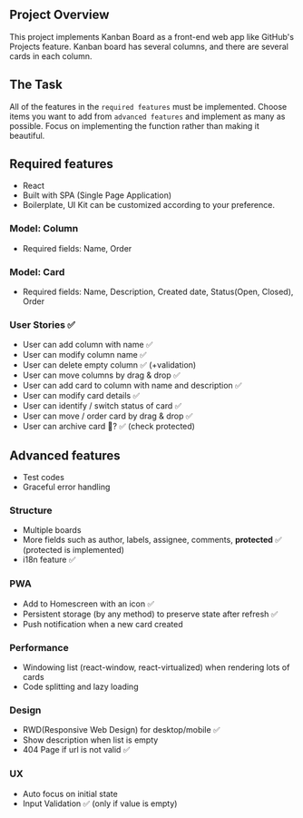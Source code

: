 
## Project Overview
This project implements Kanban Board as a front-end web app like GitHub's Projects feature. Kanban board has several columns, and there are several cards in each column.

## The Task
All of the features in the `required features` must be implemented. Choose items you want to add from `advanced features` and implement as many as possible. Focus on implementing the function rather than making it beautiful.

## Required features
* React
* Built with SPA (Single Page Application)
* Boilerplate, UI Kit can be customized according to your preference.

### Model: Column
* Required fields: Name, Order

### Model: Card
* Required fields: Name, Description, Created date, Status(Open, Closed), Order

### User Stories ✅
* User can add column with name ✅
* User can modify column name ✅
* User can delete empty column ✅ (+validation)
* User can move columns by drag & drop ✅
* User can add card to column with name and description ✅
* User can modify card details ✅
* User can identify / switch status of card ✅
* User can move / order card by drag & drop ✅
* User can archive card 🤔? ✅ (check protected)

## Advanced features

* Test codes
* Graceful error handling

### Structure

* Multiple boards
* More fields such as author, labels, assignee, comments, **protected** ✅ (protected is implemented)
* i18n feature ✅

### PWA

* Add to Homescreen with an icon ✅
* Persistent storage (by any method) to preserve state after refresh ✅
* Push notification when a new card created

### Performance

* Windowing list (react-window, react-virtualized) when rendering lots of cards
* Code splitting and lazy loading

### Design

* RWD(Responsive Web Design) for desktop/mobile ✅
* Show description when list is empty
* 404 Page if url is not valid ✅

### UX
* Auto focus on initial state
* Input Validation ✅ (only if value is empty)
